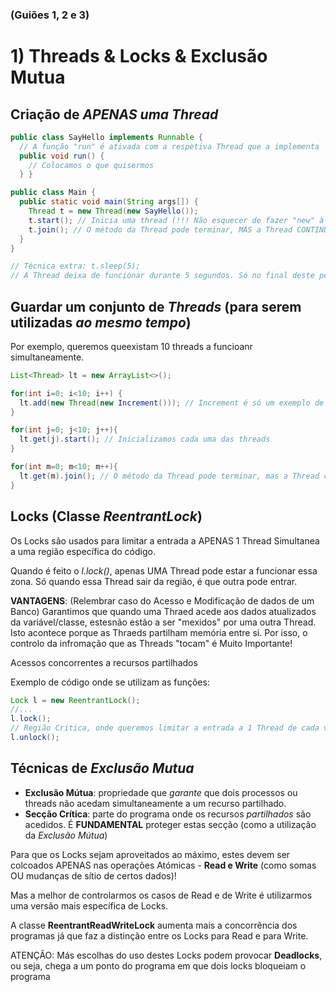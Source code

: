 ### (Guiões 1, 2 e 3)

# 1) Threads & Locks & Exclusão Mutua

## Criação de _APENAS uma Thread_

```java
public class SayHello implements Runnable {
  // A função "run" é ativada com a respetiva Thread que a implementa
  public void run() {
    // Colocamos o que quisermos
  } }

public class Main {
  public static void main(String args[]) {
    Thread t = new Thread(new SayHello());
    t.start(); // Inicia uma thread (!!! Não esquecer de fazer "new" à classe Thread !!!)
    t.join(); // O método da Thread pode terminar, MAS a Thread CONTINUA em MEMÓRIA
  }
}

// Técnica extra: t.sleep(5);
// A Thread deixa de funcionar durante 5 segundos. Só no final deste período de tempo, é que volta a "estar no ativo".
```

## Guardar um conjunto de _Threads_ (para serem utilizadas _ao mesmo tempo_)
Por exemplo, queremos queexistam 10 threads a funcioanr simultaneamente.

```java
List<Thread> lt = new ArrayList<>();

for(int i=0; i<10; i++) {
  lt.add(new Thread(new Increment())); // Increment é só um exemplo de uma classe Runnable
}

for(int j=0; j<10; j++){
  lt.get(j).start(); // Inicializamos cada uma das threads
}

for(int m=0; m<10; m++){
  lt.get(m).join(); // O método da Thread pode terminar, mas a Thread continua em memória
}
```

## Locks (Classe _ReentrantLock_)
Os Locks são usados para limitar a entrada a APENAS 1 Thread Simultanea a uma região específica do código.

Quando é feito o _l.lock()_, apenas UMA Thread pode estar a funcionar essa zona. Só quando essa Thread sair da região, é que outra pode entrar.

__VANTAGENS__: (Relembrar caso do Acesso e Modificação de dados de um Banco) Garantimos que quando uma Thraed acede aos dados atualizados da variável/classe, estesnão estão a ser "mexidos" por uma outra Thread. Isto acontece porque as Thraeds partilham memória entre si. Por isso, o controlo da infromação que as Threads "tocam" é Muito Importante!

Acessos concorrentes a recursos partilhados

Exemplo de código onde se utilizam as funções:
```java
Lock l = new ReentrantLock();
//...
l.lock();
// Região Crítica, onde queremos limitar a entrada a 1 Thread de cada vez
l.unlock();
```

## Técnicas de _Exclusão Mutua_

- __Exclusão Mútua__: propriedade que _garante_ que dois processos ou threads não acedam simultaneamente a um recurso partilhado. 
- __Secção Crítica__: parte do programa onde os recursos _partilhados_ são acedidos. É __FUNDAMENTAL__ proteger estas secção (como a utilização da _Exclusão Mútua_)

Para que os Locks sejam aproveitados ao máximo, estes devem ser colcoados APENAS nas operações Atómicas - __Read e Write__ (como somas OU mudanças de sítio de certos dados)!

Mas a melhor de controlarmos os casos de Read e de Write é utilizarmos uma versão mais específica de Locks.

A classe __ReentrantReadWriteLock__ aumenta mais a concorrência dos programas já que faz a distinção entre os Locks para Read e para Write. 

ATENÇÃO: Más escolhas do uso destes Locks podem provocar __Deadlocks__, ou seja, chega a um ponto do programa em que dois locks bloqueiam o programa
